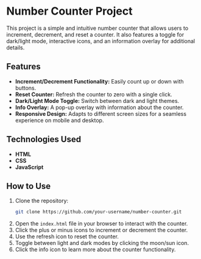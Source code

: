 # Number Counter Project

This project is a simple and intuitive number counter that allows users to increment, decrement, and reset a counter. It also features a toggle for dark/light mode, interactive icons, and an information overlay for additional details.

## Features

- **Increment/Decrement Functionality:** Easily count up or down with buttons.
- **Reset Counter:** Refresh the counter to zero with a single click.
- **Dark/Light Mode Toggle:** Switch between dark and light themes.
- **Info Overlay:** A pop-up overlay with information about the counter.
- **Responsive Design:** Adapts to different screen sizes for a seamless experience on mobile and desktop.

## Technologies Used

- **HTML**
- **CSS**
- **JavaScript**

## How to Use

1. Clone the repository:
   ```bash
   git clone https://github.com/your-username/number-counter.git
   ```
2. Open the `index.html` file in your browser to interact with the counter.
3. Click the plus or minus icons to increment or decrement the counter.
4. Use the refresh icon to reset the counter.
5. Toggle between light and dark modes by clicking the moon/sun icon.
6. Click the info icon to learn more about the counter functionality.

